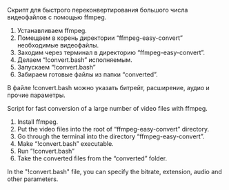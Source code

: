 Скрипт для быстрого переконвертирования большого числа видеофайлов с помощью ffmpeg.

1) Устанавливаем ffmpeg.
2) Помещаем в корень директории “ffmpeg-easy-convert” необходимые видеофайлы.
3) Заходим через терминал в директорию “ffmpeg-easy-convert”.
4) Делаем “!convert.bash” исполняемым.
5) Запускаем “!convert.bash”
6) Забираем готовые файлы из папки “converted”.

В файле !convert.bash можно указать битрейт, расширение, аудио и прочие параметры.

Script for fast conversion of a large number of video files with ffmpeg.

1) Install ffmpeg.
2) Put the video files into the root of “ffmpeg-easy-convert” directory.
3) Go through the terminal into the directory “ffmpeg-easy-convert”.
4) Make “!convert.bash” executable.
5) Run ”!convert.bash”
6) Take the converted files from the “converted” folder.

In the "!convert.bash" file, you can specify the bitrate, extension, audio and other parameters.